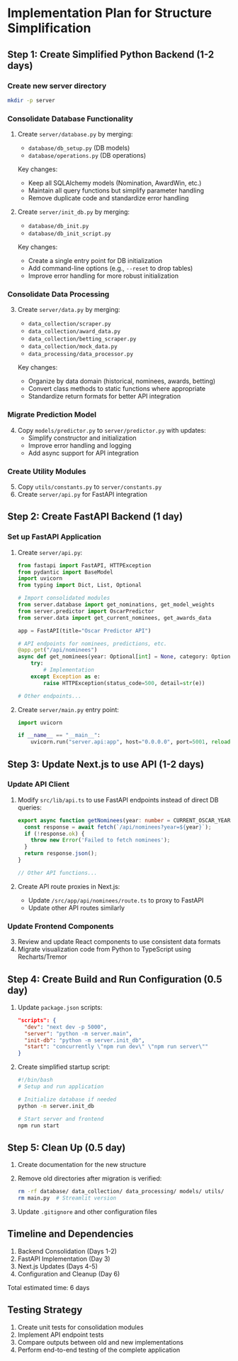 # Implementation Plan for Structure Simplification

## Step 1: Create Simplified Python Backend (1-2 days)

### Create new server directory
```bash
mkdir -p server
```

### Consolidate Database Functionality
1. Create `server/database.py` by merging:
   - `database/db_setup.py` (DB models)
   - `database/operations.py` (DB operations)

   Key changes:
   - Keep all SQLAlchemy models (Nomination, AwardWin, etc.)
   - Maintain all query functions but simplify parameter handling
   - Remove duplicate code and standardize error handling

2. Create `server/init_db.py` by merging:
   - `database/db_init.py`
   - `database/db_init_script.py`

   Key changes:
   - Create a single entry point for DB initialization
   - Add command-line options (e.g., `--reset` to drop tables)
   - Improve error handling for more robust initialization

### Consolidate Data Processing
3. Create `server/data.py` by merging:
   - `data_collection/scraper.py`
   - `data_collection/award_data.py`
   - `data_collection/betting_scraper.py`
   - `data_collection/mock_data.py`
   - `data_processing/data_processor.py`

   Key changes:
   - Organize by data domain (historical, nominees, awards, betting)
   - Convert class methods to static functions where appropriate
   - Standardize return formats for better API integration

### Migrate Prediction Model
4. Copy `models/predictor.py` to `server/predictor.py` with updates:
   - Simplify constructor and initialization
   - Improve error handling and logging
   - Add async support for API integration

### Create Utility Modules
5. Copy `utils/constants.py` to `server/constants.py`
6. Create `server/api.py` for FastAPI integration

## Step 2: Create FastAPI Backend (1 day)

### Set up FastAPI Application
1. Create `server/api.py`:
   ```python
   from fastapi import FastAPI, HTTPException
   from pydantic import BaseModel
   import uvicorn
   from typing import Dict, List, Optional
   
   # Import consolidated modules
   from server.database import get_nominations, get_model_weights
   from server.predictor import OscarPredictor
   from server.data import get_current_nominees, get_awards_data
   
   app = FastAPI(title="Oscar Predictor API")
   
   # API endpoints for nominees, predictions, etc.
   @app.get("/api/nominees")
   async def get_nominees(year: Optional[int] = None, category: Optional[str] = None):
       try:
           # Implementation
       except Exception as e:
           raise HTTPException(status_code=500, detail=str(e))

   # Other endpoints...
   ```

2. Create `server/main.py` entry point:
   ```python
   import uvicorn
   
   if __name__ == "__main__":
       uvicorn.run("server.api:app", host="0.0.0.0", port=5001, reload=True)
   ```

## Step 3: Update Next.js to use API (1-2 days)

### Update API Client
1. Modify `src/lib/api.ts` to use FastAPI endpoints instead of direct DB queries:
   ```typescript
   export async function getNominees(year: number = CURRENT_OSCAR_YEAR): Promise<Record<string, NomineeData[]>> {
     const response = await fetch(`/api/nominees?year=${year}`);
     if (!response.ok) {
       throw new Error('Failed to fetch nominees');
     }
     return response.json();
   }
   
   // Other API functions...
   ```

2. Create API route proxies in Next.js:
   - Update `/src/app/api/nominees/route.ts` to proxy to FastAPI
   - Update other API routes similarly

### Update Frontend Components
3. Review and update React components to use consistent data formats
4. Migrate visualization code from Python to TypeScript using Recharts/Tremor

## Step 4: Create Build and Run Configuration (0.5 day)

1. Update `package.json` scripts:
   ```json
   "scripts": {
     "dev": "next dev -p 5000",
     "server": "python -m server.main",
     "init-db": "python -m server.init_db",
     "start": "concurrently \"npm run dev\" \"npm run server\""
   }
   ```

2. Create simplified startup script:
   ```bash
   #!/bin/bash
   # Setup and run application
   
   # Initialize database if needed
   python -m server.init_db
   
   # Start server and frontend
   npm run start
   ```

## Step 5: Clean Up (0.5 day)

1. Create documentation for the new structure
2. Remove old directories after migration is verified:
   ```bash
   rm -rf database/ data_collection/ data_processing/ models/ utils/
   rm main.py  # Streamlit version
   ```

3. Update `.gitignore` and other configuration files

## Timeline and Dependencies

1. Backend Consolidation (Days 1-2)
2. FastAPI Implementation (Day 3)
3. Next.js Updates (Days 4-5)
4. Configuration and Cleanup (Day 6)

Total estimated time: 6 days

## Testing Strategy

1. Create unit tests for consolidation modules
2. Implement API endpoint tests
3. Compare outputs between old and new implementations
4. Perform end-to-end testing of the complete application